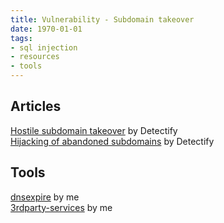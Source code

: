 ```yaml
---
title: Vulnerability - Subdomain takeover
date: 1970-01-01
tags:
- sql injection
- resources
- tools
---
```


## Articles

[Hostile subdomain takeover](https://labs.detectify.com/2014/10/21/hostile-subdomain-takeover-using-herokugithubdesk-more/) by Detectify  
[Hijacking of abandoned subdomains](https://labs.detectify.com/2014/12/08/hijacking-of-abandoned-subdomains-part-2/) by Detectify  


## Tools

[dnsexpire](https://github.com/gwen001/dnsexpire) by me  
[3rdparty-services](https://github.com/gwen001/3rdparty-services) by me  
